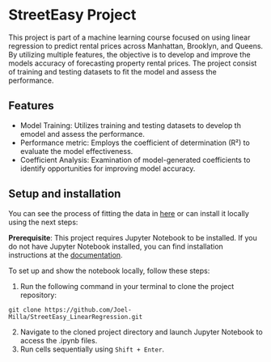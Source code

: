 # StreetEasy Project

This project is part of a machine learning course focused on using linear regression to predict rental prices across Manhattan, Brooklyn, and Queens. By utilizing multiple features, the objective is to develop and improve the models accuracy of forecasting property rental prices. The project consist of training and testing datasets to fit the model and assess the performance.

## Features

- Model Training: Utilizes training and testing datasets to develop th emodel and assess the performance.
- Performance metric: Employs the coefficient of determination (R²) to evaluate the model effectiveness.
- Coefficient Analysis: Examination of model-generated coefficients to identify opportunities for improving model accuracy.

## Setup and installation
You can see the process of fitting the data in [here](StreetEasy%20Model.ipynb) or can install it locally using the next steps:

**Prerequisite**: This project requires Jupyter Notebook to be installed. If you do not have Jupyter Notebook installed, you can find installation instructions at the [documentation](https://jupyter.org).

To set up and show the notebook locally, follow these steps:
1. Run the following command in your terminal to clone the project repository:
```shell
git clone https://github.com/Joel-Milla/StreetEasy_LinearRegression.git
```
2. Navigate to the cloned project directory and launch Jupyter Notebook to access the .ipynb files.
3. Run cells sequentially using `Shift + Enter`.
